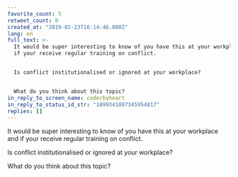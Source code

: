 ```yaml
---
favorite_count: 5
retweet_count: 0
created_at: "2019-02-23T16:14:46.000Z"
lang: en
full_text: >-
  It would be super interesting to know of you have this at your workplace and
  if your receive regular training on conflict.


  Is conflict institutionalised or ignored at your workplace?


  What do you think about this topic?
in_reply_to_screen_name: coderbyheart
in_reply_to_status_id_str: "1099341807345954817"
replies: []
---
```


It would be super interesting to know of you have this at your workplace and if
your receive regular training on conflict.

Is conflict institutionalised or ignored at your workplace?

What do you think about this topic?
